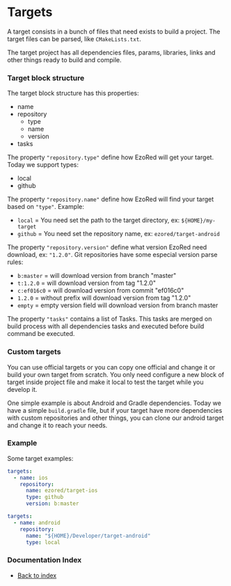 # Targets

A target consists in a bunch of files that need exists to build a project. The target files can be parsed, like `CMakeLists.txt`.   

The target project has all dependencies files, params, libraries, links and other things ready to build and compile.    

### Target block structure

The target block structure has this properties:
- name
- repository  
  - type
  - name
  - version
- tasks  

The property `"repository.type"` define how EzoRed will get your target. Today we support types:
- local  
- github  

The property `"repository.name"` define how EzoRed will find your target based on `"type"`. Example:  
- `local` = You need set the path to the target directory, ex: `${HOME}/my-target`  
- `github` = You need set the repository name, ex: `ezored/target-android` 

The property `"repository.version"` define what version EzoRed need download, ex: `"1.2.0"`. Git repositories have some especial version parse rules:
- `b:master` = will download version from branch "master" 
- `t:1.2.0` = will download version from tag "1.2.0" 
- `c:ef016c0` = will download version from commit "ef016c0" 
- `1.2.0` = without prefix will download version from tag "1.2.0" 
- `empty` = empty version field will download version from branch master 

The property `"tasks"` contains a list of Tasks. This tasks are merged on build process with all dependencies tasks and executed before build command be executed. 

### Custom targets

You can use official targets or you can copy one official and change it or build your own target from scratch. You only need configure a new block of target inside project file and make it local to test the target while you develop it.    

One simple example is about Android and Gradle dependencies. Today we have a simple `build.gradle` file, but if your target have more dependencies with custom repositories and other things, you can clone our android target and change it to reach your needs.

### Example

Some target examples:

```yaml
targets:
  - name: ios
    repository:
      name: ezored/target-ios
      type: github
      version: b:master
```

```yaml
targets:
  - name: android
    repository:
      name: "${HOME}/Developer/target-android"
      type: local
``` 

### Documentation Index

- [Back to index](GET-STARTED.md)
